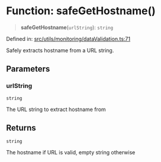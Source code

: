 # Function: safeGetHostname()

> **safeGetHostname**(`urlString`): `string`

Defined in: [src/utils/monitoring/dataValidation.ts:71](https://github.com/Nick2bad4u/Uptime-Watcher/blob/main/src/utils/monitoring/dataValidation.ts#L71)

Safely extracts hostname from a URL string.

## Parameters

### urlString

`string`

The URL string to extract hostname from

## Returns

`string`

The hostname if URL is valid, empty string otherwise

